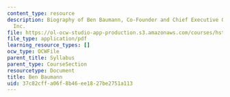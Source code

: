 ```yaml
---
content_type: resource
description: Biography of Ben Baumann, Co-Founder and Chief Executive Officer of Isovera,
  Inc.
file: https://ol-ocw-studio-app-production.s3.amazonaws.com/courses/hst-939-designing-and-sustaining-technology-innovation-for-global-health-practice-spring-2008/37c82cffa06f8b46ee1827be2751a113_ben_bio.pdf
file_type: application/pdf
learning_resource_types: []
ocw_type: OCWFile
parent_title: Syllabus
parent_type: CourseSection
resourcetype: Document
title: Ben Baumann
uid: 37c82cff-a06f-8b46-ee18-27be2751a113
---
```

